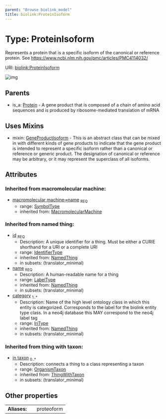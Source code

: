 ```yaml
---
parent: "Browse biolink_model"
title: biolink:ProteinIsoform
---
```


# Type: ProteinIsoform


Represents a protein that is a specific isoform of the canonical or reference protein. See https://www.ncbi.nlm.nih.gov/pmc/articles/PMC4114032/

URI: [biolink:ProteinIsoform](https://w3id.org/biolink/vocab/ProteinIsoform)

![img](http://yuml.me/diagram/nofunky;dir:TB/class/\[OrganismTaxon]<in%20taxon(i)%200..*-%20\[ProteinIsoform&#124;name(i):symbol_type;id(i):identifier_type;category(i):iri_type%20%2B],%20\[ProteinIsoform]uses%20-.->\[GeneProductIsoform],%20\[Protein]^-\[ProteinIsoform])

## Parents

 *  is_a: [Protein](Protein.md) - A gene product that is composed of a chain of amino acid sequences and is produced by ribosome-mediated translation of mRNA

## Uses Mixins

 *  mixin: [GeneProductIsoform](GeneProductIsoform.md) - This is an abstract class that can be mixed in with different kinds of gene products to indicate that the gene product is intended to represent a specific isoform rather than a canonical or reference or generic product. The designation of canonical or reference may be arbitrary, or it may represent the superclass of all isoforms.

## Attributes


### Inherited from macromolecular machine:

 * [macromolecular machine➞name](macromolecular_machine_name.md)  <sub>REQ</sub>
    * range: [SymbolType](types/SymbolType.md)
    * inherited from: [MacromolecularMachine](MacromolecularMachine.md)

### Inherited from named thing:

 * [id](id.md)  <sub>REQ</sub>
    * Description: A unique identifier for a thing. Must be either a CURIE shorthand for a URI or a complete URI
    * range: [IdentifierType](types/IdentifierType.md)
    * inherited from: [NamedThing](NamedThing.md)
    * in subsets: (translator_minimal)
 * [name](name.md)  <sub>REQ</sub>
    * Description: A human-readable name for a thing
    * range: [LabelType](types/LabelType.md)
    * inherited from: [NamedThing](NamedThing.md)
    * in subsets: (translator_minimal)
 * [category](category.md)  <sub>1..*</sub>
    * Description: Name of the high level ontology class in which this entity is categorized. Corresponds to the label for the biolink entity type class. In a neo4j database this MAY correspond to the neo4j label tag
    * range: [IriType](types/IriType.md)
    * inherited from: [NamedThing](NamedThing.md)
    * in subsets: (translator_minimal)

### Inherited from thing with taxon:

 * [in taxon](in_taxon.md)  <sub>0..*</sub>
    * Description: connects a thing to a class representing a taxon
    * range: [OrganismTaxon](OrganismTaxon.md)
    * inherited from: [ThingWithTaxon](ThingWithTaxon.md)
    * in subsets: (translator_minimal)

## Other properties

|  |  |  |
| --- | --- | --- |
| **Aliases:** | | proteoform |

